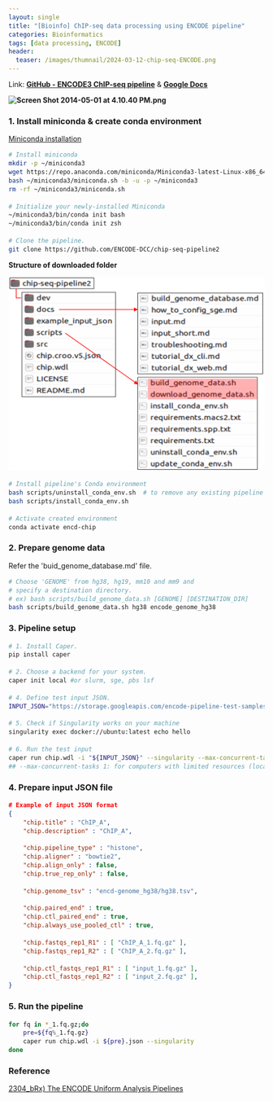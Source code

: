 ```yaml
---
layout: single
title: "[Bioinfo] ChIP-seq data processing using ENCODE pipeline"
categories: Bioinformatics
tags: [data processing, ENCODE]
header:
  teaser: /images/thumnail/2024-03-12-chip-seq-ENCODE.png
---
```


Link: [**GitHub - ENCODE3 ChIP-seq pipeline**](https://github.com/ENCODE-DCC/chip-seq-pipeline2?tab=readme-ov-file) & [**Google Docs**](https://docs.google.com/document/d/1lG_Rd7fnYgRpSIqrIfuVlAz2dW1VaSQThzk836Db99c/edit#heading=h.9ecc41kilcvq)

**![Screen Shot 2014-05-01 at 4.10.40 PM.png](https://lh7-us.googleusercontent.com/tefQzPPr6DKBeNI_LIDbvKgU9Bcnf5aN_AEFTJZsLrTSgm1_ckoD4PSYbY7U0oblJ_ysEDiydFXWUMtMqanOmjbCIIat-kGvT_52chF3OEglMsqO_zl80EMYvYMSXojoygaTG5UELaoF_grFzrd1)**

### 1. Install miniconda & create conda environment

[Miniconda installation](https://docs.anaconda.com/free/miniconda/index.html)

```bash
# Install miniconda
mkdir -p ~/miniconda3
wget https://repo.anaconda.com/miniconda/Miniconda3-latest-Linux-x86_64.sh -O ~/miniconda3/miniconda.sh
bash ~/miniconda3/miniconda.sh -b -u -p ~/miniconda3
rm -rf ~/miniconda3/miniconda.sh

# Initialize your newly-installed Miniconda
~/miniconda3/bin/conda init bash
~/miniconda3/bin/conda init zsh

# Clone the pipeline.
git clone https://github.com/ENCODE-DCC/chip-seq-pipeline2
```

**Structure of downloaded folder**

![](../../images/2024-03-12-chip-seq-ENCODE/2024-03-13-19-57-21-image.png)

```bash
# Install pipeline's Conda environment
bash scripts/uninstall_conda_env.sh  # to remove any existing pipeline env
bash scripts/install_conda_env.sh

# Activate created environment
conda activate encd-chip
```

### 2. Prepare genome data

Refer the 'buid_genome_database.md' file.

```bash
# Choose 'GENOME' from hg38, hg19, mm10 and mm9 and
# specify a destination directory.
# ex) bash scripts/build_genome_data.sh [GENOME] [DESTINATION_DIR]
bash scripts/build_genome_data.sh hg38 encode_genome_hg38
```

### 3. Pipeline setup

```bash
# 1. Install Caper.
pip install caper

# 2. Choose a backend for your system.
caper init local #or slurm, sge, pbs lsf

# 4. Define test input JSON.
INPUT_JSON="https://storage.googleapis.com/encode-pipeline-test-samples/encode-chip-seq-pipeline/ENCSR000DYI_subsampled_chr19_only.json"

# 5. Check if Singularity works on your machine
singularity exec docker://ubuntu:latest echo hello

# 6. Run the test input
caper run chip.wdl -i "${INPUT_JSON}" --singularity --max-concurrent-tasks 1
## --max-concurrent-tasks 1: for computers with limited resources (local)
```

### 4. Prepare input JSON file

```json
# Example of input JSON format
{
    "chip.title" : "ChIP_A",
    "chip.description" : "ChIP_A",

    "chip.pipeline_type" : "histone",
    "chip.aligner" : "bowtie2",
    "chip.align_only" : false,
    "chip.true_rep_only" : false,

    "chip.genome_tsv" : "encd-genome_hg38/hg38.tsv",

    "chip.paired_end" : true,
    "chip.ctl_paired_end" : true,
    "chip.always_use_pooled_ctl" : true,

    "chip.fastqs_rep1_R1" : [ "ChIP_A_1.fq.gz" ],
    "chip.fastqs_rep1_R2" : [ "ChIP_A_2.fq.gz" ],

    "chip.ctl_fastqs_rep1_R1" : [ "input_1.fq.gz" ],
    "chip.ctl_fastqs_rep1_R2" : [ "input_2.fq.gz" ],
}
```

### 5. Run the pipeline

```bash
for fq in *_1.fq.gz;do
    pre=${fq%_1.fq.gz}
    caper run chip.wdl -i ${pre}.json --singularity
done
```

### Reference

[2304_bRx) The ENCODE Uniform Analysis Pipelines](https://www.biorxiv.org/content/10.1101/2023.04.04.535623v1.full)